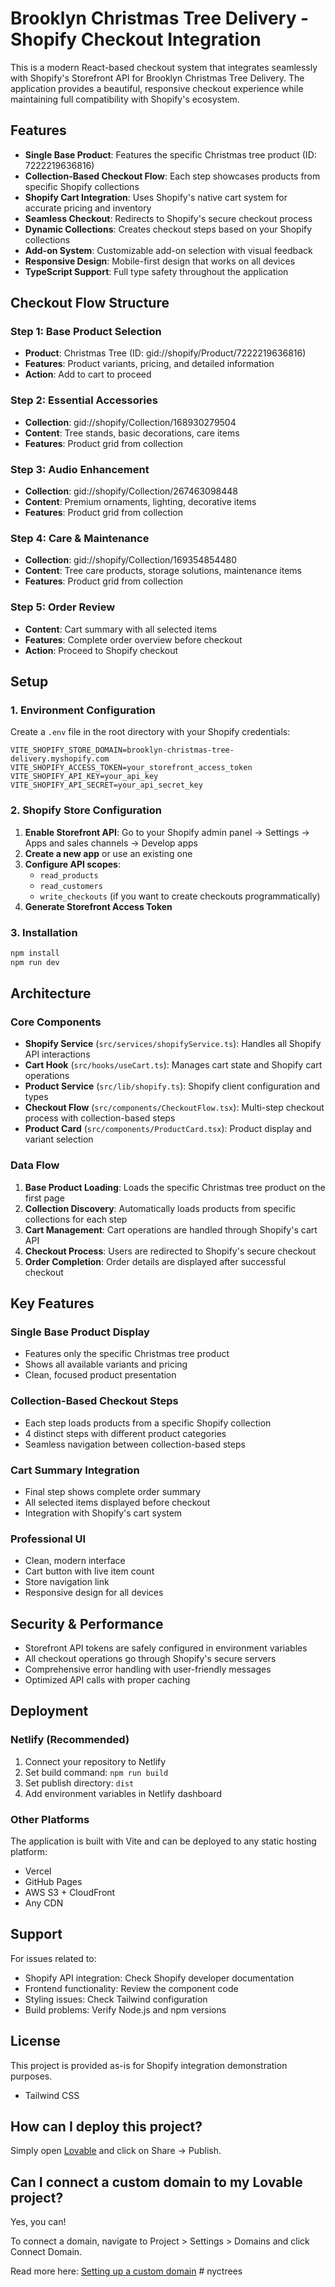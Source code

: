 # Brooklyn Christmas Tree Delivery - Shopify Checkout Integration

This is a modern React-based checkout system that integrates seamlessly with Shopify's Storefront API for Brooklyn Christmas Tree Delivery. The application provides a beautiful, responsive checkout experience while maintaining full compatibility with Shopify's ecosystem.

## Features

- **Single Base Product**: Features the specific Christmas tree product (ID: 7222219636816)
- **Collection-Based Checkout Flow**: Each step showcases products from specific Shopify collections
- **Shopify Cart Integration**: Uses Shopify's native cart system for accurate pricing and inventory
- **Seamless Checkout**: Redirects to Shopify's secure checkout process
- **Dynamic Collections**: Creates checkout steps based on your Shopify collections
- **Add-on System**: Customizable add-on selection with visual feedback
- **Responsive Design**: Mobile-first design that works on all devices
- **TypeScript Support**: Full type safety throughout the application

## Checkout Flow Structure

### Step 1: Base Product Selection
- **Product**: Christmas Tree (ID: gid://shopify/Product/7222219636816)
- **Features**: Product variants, pricing, and detailed information
- **Action**: Add to cart to proceed

### Step 2: Essential Accessories
- **Collection**: gid://shopify/Collection/168930279504
- **Content**: Tree stands, basic decorations, care items
- **Features**: Product grid from collection

### Step 3: Audio Enhancement
- **Collection**: gid://shopify/Collection/267463098448
- **Content**: Premium ornaments, lighting, decorative items
- **Features**: Product grid from collection

### Step 4: Care & Maintenance
- **Collection**: gid://shopify/Collection/169354854480
- **Content**: Tree care products, storage solutions, maintenance items
- **Features**: Product grid from collection

### Step 5: Order Review
- **Content**: Cart summary with all selected items
- **Features**: Complete order overview before checkout
- **Action**: Proceed to Shopify checkout

## Setup

### 1. Environment Configuration

Create a `.env` file in the root directory with your Shopify credentials:

```env
VITE_SHOPIFY_STORE_DOMAIN=brooklyn-christmas-tree-delivery.myshopify.com
VITE_SHOPIFY_ACCESS_TOKEN=your_storefront_access_token
VITE_SHOPIFY_API_KEY=your_api_key
VITE_SHOPIFY_API_SECRET=your_api_secret_key
```

### 2. Shopify Store Configuration

1. **Enable Storefront API**: Go to your Shopify admin panel → Settings → Apps and sales channels → Develop apps
2. **Create a new app** or use an existing one
3. **Configure API scopes**:
   - `read_products`
   - `read_customers`
   - `write_checkouts` (if you want to create checkouts programmatically)
4. **Generate Storefront Access Token**

### 3. Installation

```bash
npm install
npm run dev
```

## Architecture

### Core Components

- **Shopify Service** (`src/services/shopifyService.ts`): Handles all Shopify API interactions
- **Cart Hook** (`src/hooks/useCart.ts`): Manages cart state and Shopify cart operations
- **Product Service** (`src/lib/shopify.ts`): Shopify client configuration and types
- **Checkout Flow** (`src/components/CheckoutFlow.tsx`): Multi-step checkout process with collection-based steps
- **Product Card** (`src/components/ProductCard.tsx`): Product display and variant selection

### Data Flow

1. **Base Product Loading**: Loads the specific Christmas tree product on the first page
2. **Collection Discovery**: Automatically loads products from specific collections for each step
3. **Cart Management**: Cart operations are handled through Shopify's cart API
4. **Checkout Process**: Users are redirected to Shopify's secure checkout
5. **Order Completion**: Order details are displayed after successful checkout

## Key Features

### Single Base Product Display
- Features only the specific Christmas tree product
- Shows all available variants and pricing
- Clean, focused product presentation

### Collection-Based Checkout Steps
- Each step loads products from a specific Shopify collection
- 4 distinct steps with different product categories
- Seamless navigation between collection-based steps

### Cart Summary Integration
- Final step shows complete order summary
- All selected items displayed before checkout
- Integration with Shopify's cart system

### Professional UI
- Clean, modern interface
- Cart button with live item count
- Store navigation link
- Responsive design for all devices

## Security & Performance

- Storefront API tokens are safely configured in environment variables
- All checkout operations go through Shopify's secure servers
- Comprehensive error handling with user-friendly messages
- Optimized API calls with proper caching

## Deployment

### Netlify (Recommended)

1. Connect your repository to Netlify
2. Set build command: `npm run build`
3. Set publish directory: `dist`
4. Add environment variables in Netlify dashboard

### Other Platforms

The application is built with Vite and can be deployed to any static hosting platform:
- Vercel
- GitHub Pages
- AWS S3 + CloudFront
- Any CDN

## Support

For issues related to:
- Shopify API integration: Check Shopify developer documentation
- Frontend functionality: Review the component code
- Styling issues: Check Tailwind configuration
- Build problems: Verify Node.js and npm versions

## License

This project is provided as-is for Shopify integration demonstration purposes.
- Tailwind CSS

## How can I deploy this project?

Simply open [Lovable](https://lovable.dev/projects/645f5ff1-c3df-45ba-b637-9ad7c1497446) and click on Share -> Publish.

## Can I connect a custom domain to my Lovable project?

Yes, you can!

To connect a domain, navigate to Project > Settings > Domains and click Connect Domain.

Read more here: [Setting up a custom domain](https://docs.lovable.dev/features/custom-domain#custom-domain)
#   n y c t r e e s  
 